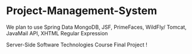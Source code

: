 # Project-Management-System
We plan to use Spring Data MongoDB, JSF, PrimeFaces, WildFly/ Tomcat, JavaMail API, XHTML Regular Expression

Server-Side Software Technologies Course Final Project !
